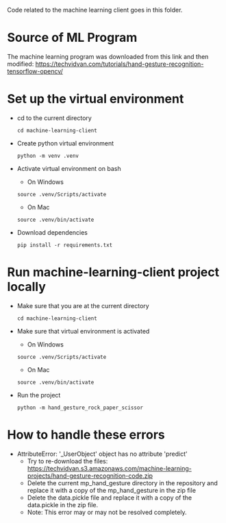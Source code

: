 Code related to the machine learning client goes in this folder.

# Source of ML Program

The machine learning program was downloaded from this link and then modified: https://techvidvan.com/tutorials/hand-gesture-recognition-tensorflow-opencv/

# Set up the virtual environment

* cd to the current directory
    ```
    cd machine-learning-client
    ```

* Create python virtual environment
    ```
    python -m venv .venv
    ```

* Activate virtual environment on bash
    * On Windows
    ```
    source .venv/Scripts/activate
    ```
    * On Mac
    ```
    source .venv/bin/activate
    ```

* Download dependencies
    ```
    pip install -r requirements.txt
    ```

# Run machine-learning-client project locally

* Make sure that you are at the current directory
    ```
    cd machine-learning-client
    ```

* Make sure that virtual environment is activated
    * On Windows
    ```
    source .venv/Scripts/activate
    ```
    * On Mac
    ```
    source .venv/bin/activate
    ```

* Run the project
    ```
    python -m hand_gesture_rock_paper_scissor
    ```

# How to handle these errors

* AttributeError: '_UserObject' object has no attribute 'predict'
    * Try to re-download the files: https://techvidvan.s3.amazonaws.com/machine-learning-projects/hand-gesture-recognition-code.zip
    * Delete the current mp_hand_gesture directory in the repository and replace it with a copy of the mp_hand_gesture in the zip file
    * Delete the data.pickle file and replace it with a copy of the data.pickle in the zip file.
    * Note: This error may or may not be resolved completely.
    
